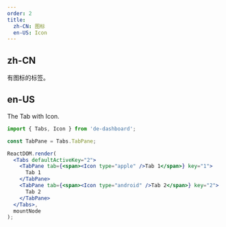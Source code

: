 ```yaml
---
order: 2
title:
  zh-CN: 图标
  en-US: Icon
---
```


## zh-CN

有图标的标签。

## en-US

The Tab with Icon.

````jsx
import { Tabs, Icon } from 'de-dashboard';

const TabPane = Tabs.TabPane;

ReactDOM.render(
  <Tabs defaultActiveKey="2">
    <TabPane tab={<span><Icon type="apple" />Tab 1</span>} key="1">
      Tab 1
    </TabPane>
    <TabPane tab={<span><Icon type="android" />Tab 2</span>} key="2">
      Tab 2
    </TabPane>
  </Tabs>,
  mountNode
);
````
